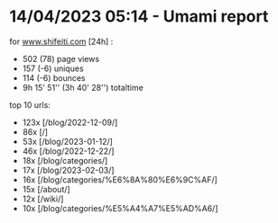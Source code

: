 # 14/04/2023 05:14 - Umami report
for www.shifeiti.com [24h] :

 - 502 (78) page views
 - 157 (-6) uniques
 - 114 (-6) bounces
 - 9h 15' 51'' (3h 40' 28'') totaltime


top 10 urls:
 - 123x [/blog/2022-12-09/]
 - 86x [/]
 - 53x [/blog/2023-01-12/]
 - 46x [/blog/2022-12-22/]
 - 18x [/blog/categories/]
 - 17x [/blog/2023-02-03/]
 - 16x [/blog/categories/%E6%8A%80%E6%9C%AF/]
 - 15x [/about/]
 - 12x [/wiki/]
 - 10x [/blog/categories/%E5%A4%A7%E5%AD%A6/]



